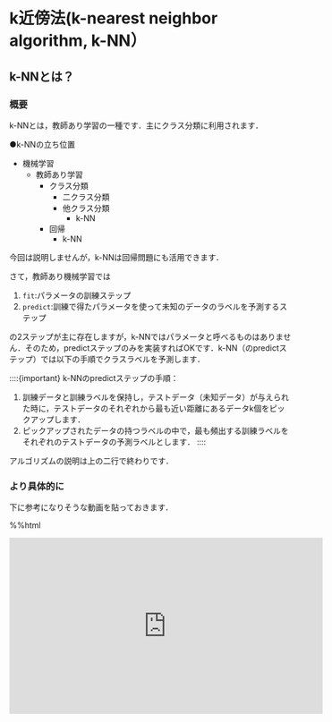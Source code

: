 

# k近傍法(k-nearest neighbor algorithm, k-NN）

## k-NNとは？

### 概要
k-NNとは，教師あり学習の一種です．主にクラス分類に利用されます．

●k-NNの立ち位置

- 機械学習
    - 教師あり学習
        - クラス分類
            - 二クラス分類
            - 他クラス分類
                - k-NN
        - 回帰
            - k-NN
            
今回は説明しませんが，k-NNは回帰問題にも活用できます．

さて，教師あり機械学習では
1. `fit`:パラメータの訓練ステップ
2. `predict`:訓練で得たパラメータを使って未知のデータのラベルを予測するステップ

の2ステップが主に存在しますが，k-NNではパラメータと呼べるものはありません．そのため，predictステップのみを実装すればOKです．k-NN（のpredictステップ）では以下の手順でクラスラベルを予測します．

::::{important}
k-NNのpredictステップの手順：  
1. 訓練データと訓練ラベルを保持し，テストデータ（未知データ）が与えられた時に，テストデータのそれぞれから最も近い距離にあるデータk個をピックアップします．  
2. ピックアップされたデータの持つラベルの中で，最も頻出する訓練ラベルをそれぞれのテストデータの予測ラベルとします．
::::

アルゴリズムの説明は上の二行で終わりです．

### より具体的に

下に参考になりそうな動画を貼っておきます．

%%html
<iframe width="560" height="315" src="https://www.youtube.com/embed/7HEQy4BoBiQ" title="YouTube video player" frameborder="0" allow="accelerometer; autoplay; clipboard-write; encrypted-media; gyroscope; picture-in-picture" allowfullscreen></iframe>


